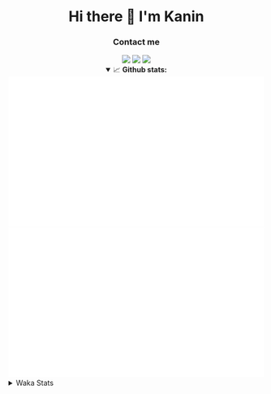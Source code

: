 <div align="center">
 <h1>Hi there 👋 I'm Kanin</h1>
 <h3>Contact me</h3>
 <a href="mailto:im@kanin.dev"><img src="https://img.shields.io/badge/gmail-%23D14836.svg?&style=for-the-badge&logo=gmail&logoColor=white"/></a>
 <a href="https://twitter.com/KaninDev"><img src="https://img.shields.io/badge/twitter-%231DA1F2.svg?&style=for-the-badge&logo=twitter&logoColor=white"/></a>
 <a href="https://www.linkedin.com/in/KaninDev"><img src="https://img.shields.io/badge/linkedin-%230077B5.svg?&style=for-the-badge&logo=linkedin&logoColor=white"/></a>
<details open>
  <summary>📈 <b>Github stats:</b></summary>
  <img src="https://github.com/Kanin/Kanin/blob/master/scripts/GitHubStats/generated/overview.svg"/>
  <img src="https://github.com/Kanin/Kanin/blob/master/scripts/GitHubStats/generated/languages.svg"/>
</details>
</div>

<details>
 <summary>Waka Stats</summary>

<!--START_SECTION:waka-->
![Code Time](http://img.shields.io/badge/Code%20Time-2%2C015%20hrs%2017%20mins-blue)

![Profile Views](http://img.shields.io/badge/Profile%20Views-16-blue)

![Lines of code](https://img.shields.io/badge/From%20Hello%20World%20I%27ve%20Written-822.9%20thousand%20lines%20of%20code-blue)

**🐱 My GitHub Data** 

> 📦 101.0 kB Used in GitHub's Storage 
 > 
> 🏆 281 Contributions in the Year 2023
 > 
> 🚫 Not Opted to Hire
 > 
> 📜 20 Public Repositories 
 > 
> 🔑 10 Private Repositories 
 > 
**I'm an Early 🐤** 

```text
🌞 Morning                2093 commits        ██████░░░░░░░░░░░░░░░░░░░   25.50 % 
🌆 Daytime                2454 commits        ███████░░░░░░░░░░░░░░░░░░   29.90 % 
🌃 Evening                2451 commits        ███████░░░░░░░░░░░░░░░░░░   29.86 % 
🌙 Night                  1209 commits        ████░░░░░░░░░░░░░░░░░░░░░   14.73 % 
```
📅 **I'm Most Productive on Monday** 

```text
Monday                   1593 commits        █████░░░░░░░░░░░░░░░░░░░░   19.41 % 
Tuesday                  1075 commits        ███░░░░░░░░░░░░░░░░░░░░░░   13.10 % 
Wednesday                755 commits         ██░░░░░░░░░░░░░░░░░░░░░░░   09.20 % 
Thursday                 1221 commits        ████░░░░░░░░░░░░░░░░░░░░░   14.88 % 
Friday                   1284 commits        ████░░░░░░░░░░░░░░░░░░░░░   15.65 % 
Saturday                 791 commits         ██░░░░░░░░░░░░░░░░░░░░░░░   09.64 % 
Sunday                   1488 commits        █████░░░░░░░░░░░░░░░░░░░░   18.13 % 
```


📊 **This Week I Spent My Time On** 

```text
🕑︎ Time Zone: America/New_York

💬 Programming Languages: 
Python                   24 hrs 30 mins      ███████████████████████░░   92.18 % 
GitIgnore file           58 mins             █░░░░░░░░░░░░░░░░░░░░░░░░   03.64 % 
YAML                     32 mins             █░░░░░░░░░░░░░░░░░░░░░░░░   02.05 % 
requirements.txt         9 mins              ░░░░░░░░░░░░░░░░░░░░░░░░░   00.58 % 
.env file                8 mins              ░░░░░░░░░░░░░░░░░░░░░░░░░   00.55 % 

🔥 Editors: 
PyCharm                  26 hrs 35 mins      █████████████████████████   100.00 % 

🐱‍💻 Projects: 
BB-CommunityBot          23 hrs 14 mins      ██████████████████████░░░   87.38 % 
OhioBot                  2 hrs 4 mins        ██░░░░░░░░░░░░░░░░░░░░░░░   07.81 % 
Bot                      1 hr 7 mins         █░░░░░░░░░░░░░░░░░░░░░░░░   04.25 % 
Unknown Project          5 mins              ░░░░░░░░░░░░░░░░░░░░░░░░░   00.33 % 
Naila.py                 2 mins              ░░░░░░░░░░░░░░░░░░░░░░░░░   00.18 % 

💻 Operating System: 
Windows                  26 hrs 35 mins      █████████████████████████   100.00 % 
```

**I Mostly Code in Python** 

```text
Python                   26 repos            ██████████████░░░░░░░░░░░   57.78 % 
Java                     7 repos             ████░░░░░░░░░░░░░░░░░░░░░   15.56 % 
JavaScript               4 repos             ██░░░░░░░░░░░░░░░░░░░░░░░   08.89 % 
Kotlin                   2 repos             █░░░░░░░░░░░░░░░░░░░░░░░░   04.44 % 
HTML                     2 repos             █░░░░░░░░░░░░░░░░░░░░░░░░   04.44 % 
```



**Timeline**

![Lines of Code chart](https://raw.githubusercontent.com/Kanin/Kanin/master/assets/bar_graph.png)


 Last Updated on 04/07/2023 15:04:41 UTC
<!--END_SECTION:waka-->
</details>
